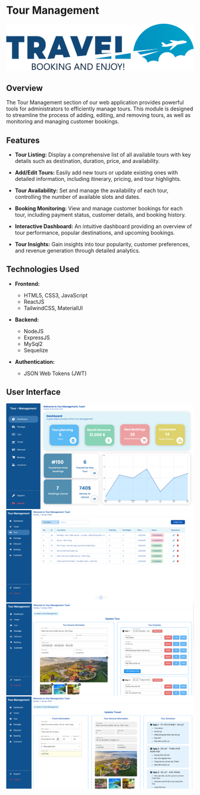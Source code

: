 # Tour Management

![Tour Management Logo](https://raw.githubusercontent.com/thtuanlegithub/web-booking-backend/master/src/public/img/travellogo.png)

## Overview

The Tour Management section of our web application provides powerful tools for administrators to efficiently manage tours. This module is designed to streamline the process of adding, editing, and removing tours, as well as monitoring and managing customer bookings.

## Features

- **Tour Listing:** Display a comprehensive list of all available tours with key details such as destination, duration, price, and availability.

- **Add/Edit Tours:** Easily add new tours or update existing ones with detailed information, including itinerary, pricing, and tour highlights.

- **Tour Availability:** Set and manage the availability of each tour, controlling the number of available slots and dates.

- **Booking Monitoring:** View and manage customer bookings for each tour, including payment status, customer details, and booking history.

- **Interactive Dashboard:** An intuitive dashboard providing an overview of tour performance, popular destinations, and upcoming bookings.

- **Tour Insights:** Gain insights into tour popularity, customer preferences, and revenue generation through detailed analytics.

## Technologies Used

- **Frontend:**
  - HTML5, CSS3, JavaScript
  - ReactJS
  - TailwindCSS, MaterialUI

- **Backend:**
  - NodeJS
  - ExpressJS
  - MySql2
  - Sequelize

- **Authentication:**
  - JSON Web Tokens (JWT)


## User Interface

![Dashboard](/public/dashboard.svg)
![Tour](/public/managetour.png)
![Update Tour](/public/updatetour.png)
![Update Travel](/public/updatetravel.png)
